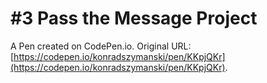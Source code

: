 # #3 Pass the Message Project

A Pen created on CodePen.io. Original URL: [https://codepen.io/konradszymanski/pen/KKpjQKr](https://codepen.io/konradszymanski/pen/KKpjQKr).


